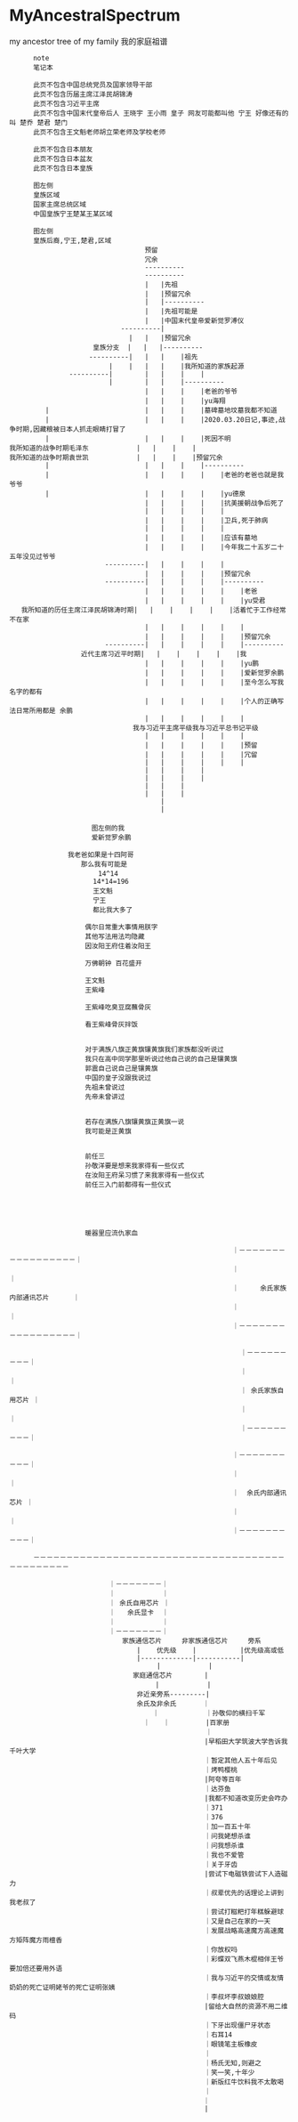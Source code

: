 # MyAncestralSpectrum
my ancestor tree of my family 
我的家庭祖谱

          note
          笔记本
          
          此页不包含中国总统党员及国家领导干部
          此页不包含历届主席江泽民胡锦涛
          此页不包含习近平主席
          此页不包含中国末代皇帝后人 王晓宇 王小雨 皇子 网友可能都叫他 宁王 好像还有的叫 楚乔 楚君 楚门
          此页不包含王文魁老师胡立荣老师及学校老师
          
          此页不包含日本朋友
          此页不包含日本盆友
          此页不包含日本皇族
         
          图左侧
          皇族区域
          国家主席总统区域
          中国皇族宁王楚某王某区域  
          
          图左侧
          皇族后裔,宁王,楚君,区域
                                      预留
                                      冗余
                                      ----------
                                      ----------
                                      |   |先祖
                                      |   |预留冗余
                                      |   |----------
                                      |   |先祖可能是
                                      |   |中国末代皇帝爱新觉罗溥仪
                                ----------|
                                  |   |   |预留冗余
                         皇族分支  |   |   |----------
                        ----------|   |   |    |祖先
                             |    |   |   |    |我所知道的家族起源
                   ----------|        |   |    |    | 
                             |        |   |    |----------
                                      |   |    |    |老爸的爷爷
                                      |   |    |    |yu海翔
             |                        |   |    |    |墓碑墓地坟墓我都不知道
             |                        |   |    |    |2020.03.20日记,事迹,战争时期,因藏粮被日本人抓走眼睛打冒了
             |                        |   |    |    |死因不明
    我所知道的战争时期毛泽东            |   |    |    |
    我所知道的战争时期袁世凯            |   |    |    |预留冗余
             |                        |   |    |    |----------
             |                        |   |    |    |    |老爸的老爸也就是我爷爷 
             |                        |   |    |    |    |yu德泉
                                      |   |    |    |    |抗美援朝战争后死了
                                      |   |    |    |    |
                                      |   |    |    |    |卫兵,死于肺病
                                      |   |    |    |    |
                                      |   |    |    |    |应该有墓地
                                      |   |    |    |    |今年我二十五岁二十五年没见过爷爷
                            ----------|   |    |    |    |
                                      |   |    |    |    |预留冗余
                            ----------|   |    |    |    |----------
                                      |   |    |    |    |    |老爸
                                      |   |    |    |    |    |yu受君
       我所知道的历任主席江泽民胡锦涛时期|   |    |    |    |    |活着忙于工作经常不在家
                                      |   |    |    |    |    |
                                      |   |    |    |    |    |预留冗余
                            ----------|   |    |    |    |    |----------
                      近代主席习近平时期|   |    |    |    |    |我
                                      |   |    |    |    |    |yu鹏
                                      |   |    |    |    |    |爱新觉罗余鹏
                                      |   |    |    |    |    |至今怎么写我名字的都有
                                      |   |    |    |    |    |个人的正确写法日常所用都是 余鹏 
                                      |   |    |    |    |    |
                                   我与习近平主席平级我与习近平总书记平级
                                      |   |    |    |    |    |
                                      |   |    |    |    |    |预留
                                      |   |    |    |    |    |冗留             
                                      |   |    |    |    |    |
                                      |   |    |    |
                                      |   |    |    | 
                                      |   |    |
                                      |   |    |   
                                          |    
                                          | 
              　　　　　　　               
             　　　　　　　图左侧的我
             　　　　　　　爱新觉罗余鹏
                    
                 　我老爸如果是十四阿哥
                 　　　那么我有可能是
                    　　   14^14
                         14*14=196
                    　　　王文魁 
                    　　　宁王 
                    　　　都比我大多了
                       
                       偶尔日常重大事情用朕字
                       其他写法用法均隐藏
                       因汝阳王府住着汝阳王
                       
                       万佛朝钟 百花盛开

                       王文魁
                       王紫峰
                       
                       王紫峰吃臭豆腐蘸骨灰
                       
                       看王紫峰骨灰拌饭
                       
 
                       对于满族八旗正黄旗镶黄旗我们家族都没听说过
                       我只在高中同学那里听说过他自己说的自己是镶黄旗
                       郭震自己说自己是镶黄旗
                       中国的皇子没跟我说过
                       先祖未曾说过
                       先帝未曾讲过

                       
                       若存在满族八旗镶黄旗正黄旗一说
                       我可能是正黄旗

                       
                       前任三
                       孙敬洋要是想来我家得有一些仪式
                       在汝阳王府呆习惯了来我家得有一些仪式
                       前任三入门前都得有一些仪式





                       暖器里应流仇家血
                       
                                                            ｜－－－－－－－－－－－－－－－－－｜      
                                                            ｜                  　　       ｜
                                                            ｜  　　余氏家族内部通讯芯片      ｜ 　　　
                                                            ｜                  　　　　　　｜　　　
                                                            ｜－－－－－－－－－－－－－－－－－｜
                                                            
                                                              ｜－－－－－－－－－｜
                                                              ｜         　　　　｜
                                                              ｜ 余氏家族自用芯片 ｜
                                                              ｜         　　　　｜
                                                              ｜－－－－－－－－－｜

                                                            ｜－－－－－－－－－－｜      
                                                            ｜                 ｜
                                                            ｜  余氏内部通讯芯片 ｜ 　　　
                                                            ｜                 ｜　　　
                                                            ｜－－－－－－－－－－｜　
                                                            
          －－－－－－－－－－－－－－－－－－－－－－－－－－－－－－－－－－－－－－－－－－－－－－－
                                                  
                             ｜－－－－－－－｜
                             ｜         　 ｜
                             ｜ 余氏自用芯片 ｜    
                             ｜   余氏显卡  ｜
                             ｜         　 ｜
                             ｜－－－－－－－｜
                             　　家族通信芯片     非家族通信芯片     旁系
                                    |    优先级    |           |优先级高或低
                                    |-------------|-----------|
                                         |            |
                                   家庭通信芯片        |
                                       　|            |
                                    非近亲旁系---------|
                                    余氏及非余氏     　｜
                                        ｜          　｜孙敬仰的横扫千军
                                    　｜　　｜         |百家册
                                                  　　｜
                                                     |早稻田大学筑波大学告诉我千叶大学
                                                     ｜暂定其他人五十年后见
                                                     ｜烤鸭樱桃
                                                     |阿夸等百年
                                                     ｜达芬鱼
                                                     |我都不知道改变历史会咋办
                                                     ｜371
                                                     ｜376
                                                     ｜加一百五十年
                                                     ｜问我姥想杀谁
                                                     ｜问我想杀谁
                                                     ｜我也不爱管
                                                     ｜关于牙齿
                                                     |尝试下电磁铁尝试下人造磁力
                                                     ｜叔辈优先的话理论上讲到我老叔了
                                                     ｜尝试打糍粑打年糕躲避球
                                                     ｜又是自己在家的一天
                                                     ｜发展战略高速魔方高速魔方矩阵魔方雨檀香
                                                     ｜你放权吗
                                                     ｜彩蝶双飞燕木棍相伴王爷要加倍还要用外语
                                                     ｜我与习近平的交情或友情奶奶的死亡证明姥爷的死亡证明张姨
                                                     ｜李叔坏李叔娘娘腔
                                                     |留给大自然的资源不用二维码
                                                     ｜下牙出现僵尸牙状态
                                                     ｜右耳14
                                                     ｜眼镜笔主板橡皮
                                                     ｜
                                                     ｜杨氏无知,则避之
                                                     ｜笑一笑,十年少
                                                     ｜新版红牛饮料我不太敢喝
                                                     ｜
                                                  　 ｜
                                                     |




